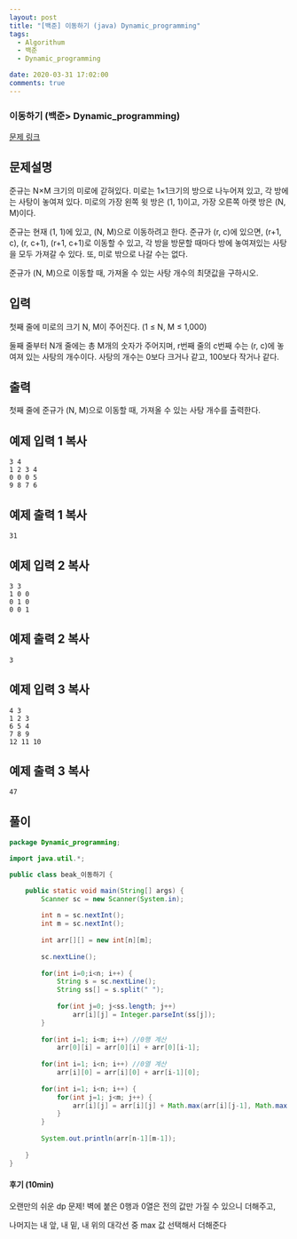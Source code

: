 ```yaml
---
layout: post
title: "[백준] 이동하기 (java) Dynamic_programming"
tags:
  - Algorithum
  - 백준
  - Dynamic_programming

date: 2020-03-31 17:02:00
comments: true
---
```




###   이동하기 (백준> Dynamic_programming)

[문제 링크](https://www.acmicpc.net/problem/11048 )

## 문제설명

준규는 N×M 크기의 미로에 갇혀있다. 미로는 1×1크기의 방으로 나누어져 있고, 각 방에는 사탕이 놓여져 있다. 미로의 가장 왼쪽 윗 방은 (1, 1)이고, 가장 오른쪽 아랫 방은 (N, M)이다.

준규는 현재 (1, 1)에 있고, (N, M)으로 이동하려고 한다. 준규가 (r, c)에 있으면, (r+1, c), (r, c+1), (r+1, c+1)로 이동할 수 있고, 각 방을 방문할 때마다 방에 놓여져있는 사탕을 모두 가져갈 수 있다. 또, 미로 밖으로 나갈 수는 없다.

준규가 (N, M)으로 이동할 때, 가져올 수 있는 사탕 개수의 최댓값을 구하시오.

## 입력

첫째 줄에 미로의 크기 N, M이 주어진다. (1 ≤ N, M ≤ 1,000)

둘째 줄부터 N개 줄에는 총 M개의 숫자가 주어지며, r번째 줄의 c번째 수는 (r, c)에 놓여져 있는 사탕의 개수이다. 사탕의 개수는 0보다 크거나 같고, 100보다 작거나 같다.

## 출력

첫째 줄에 준규가 (N, M)으로 이동할 때, 가져올 수 있는 사탕 개수를 출력한다.

## 예제 입력 1 복사

```
3 4
1 2 3 4
0 0 0 5
9 8 7 6
```

## 예제 출력 1 복사

```
31
```

## 예제 입력 2 복사

```
3 3
1 0 0
0 1 0
0 0 1
```

## 예제 출력 2 복사

```
3
```

## 예제 입력 3 복사

```
4 3
1 2 3
6 5 4
7 8 9
12 11 10
```

## 예제 출력 3 복사

```
47
```

## 풀이

```java
package Dynamic_programming;

import java.util.*;

public class beak_이동하기 {

	public static void main(String[] args) {
		Scanner sc = new Scanner(System.in);
		
		int n = sc.nextInt();
		int m = sc.nextInt();
		
		int arr[][] = new int[n][m];
		
		sc.nextLine();
		
		for(int i=0;i<n; i++) {
			String s = sc.nextLine();
			String ss[] = s.split(" ");
			
			for(int j=0; j<ss.length; j++)
				arr[i][j] = Integer.parseInt(ss[j]);
		}
		
		for(int i=1; i<m; i++) //0행 계산
			arr[0][i] = arr[0][i] + arr[0][i-1];
		
		for(int i=1; i<n; i++) //0열 계산
			arr[i][0] = arr[i][0] + arr[i-1][0];
		
		for(int i=1; i<n; i++) {
			for(int j=1; j<m; j++) {
				arr[i][j] = arr[i][j] + Math.max(arr[i][j-1], Math.max(arr[i-1][j], arr[i-1][j-1]));
			}
		}
		
		System.out.println(arr[n-1][m-1]);
		
	}
}

```

#### 후기 (10min)

오랜만의 쉬운 dp 문제! 벽에 붙은 0행과 0열은 전의 값만 가질 수 있으니 더해주고, <br>

나머지는 내 앞, 내 밑, 내 위의 대각선 중 max 값 선택해서 더해준다